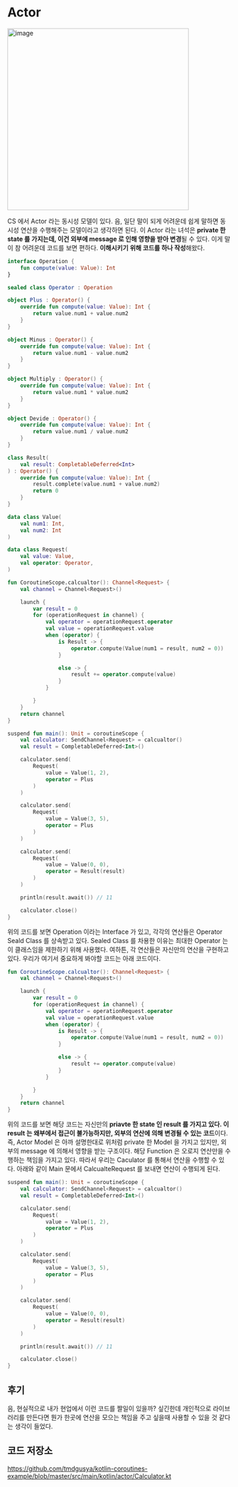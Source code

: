 # Actor

<img width="408" alt="image" src="https://user-images.githubusercontent.com/57784077/179218185-294d4a9f-6dca-457e-abf9-a3f0116a4e52.png">

CS 에서 Actor 라는 동시성 모델이 있다. 음, 일단 말이 되게 어려운데 쉽게 말하면 동시성 연산을 수행해주는 모델이라고 생각하면 된다. 
이 Actor 라는 녀석은 **private 한 state 를 가지는데, 이건 외부에 message 로 인해 영향을 받아 변경**될 수 있다. 이게 말이 참 어려운데 코드를 보면 편하다. **이해시키기 위해 코드를 하나 작성**해왔다.

```kotlin
interface Operation {
    fun compute(value: Value): Int
}

sealed class Operator : Operation

object Plus : Operator() {
    override fun compute(value: Value): Int {
        return value.num1 + value.num2
    }
}

object Minus : Operator() {
    override fun compute(value: Value): Int {
        return value.num1 - value.num2
    }
}

object Multiply : Operator() {
    override fun compute(value: Value): Int {
        return value.num1 * value.num2
    }
}

object Devide : Operator() {
    override fun compute(value: Value): Int {
        return value.num1 / value.num2
    }
}

class Result(
    val result: CompletableDeferred<Int>
) : Operator() {
    override fun compute(value: Value): Int {
        result.complete(value.num1 + value.num2)
        return 0
    }
}

data class Value(
    val num1: Int,
    val num2: Int
)

data class Request(
    val value: Value,
    val operator: Operator,
)

fun CoroutineScope.calcualtor(): Channel<Request> {
    val channel = Channel<Request>()

    launch {
        var result = 0
        for (operationRequest in channel) {
            val operator = operationRequest.operator
            val value = operationRequest.value
            when (operator) {
                is Result -> {
                    operator.compute(Value(num1 = result, num2 = 0))
                }

                else -> {
                    result += operator.compute(value)
                }
            }

        }
    }
    return channel
}

suspend fun main(): Unit = coroutineScope {
    val calculator: SendChannel<Request> = calcualtor()
    val result = CompletableDeferred<Int>()

    calculator.send(
        Request(
            value = Value(1, 2),
            operator = Plus
        )
    )

    calculator.send(
        Request(
            value = Value(3, 5),
            operator = Plus
        )
    )

    calculator.send(
        Request(
            value = Value(0, 0),
            operator = Result(result)
        )
    )

    println(result.await()) // 11

    calculator.close()
}
```

위의 코드를 보면 Operation 이라는 Interface 가 있고, 각각의 연산들은 Operator Seald Class 를 상속받고 있다. 
Sealed Class 를 차용한 이유는 최대한 Operator 는 이 클래스임을 제한하기 위해 사용했다. 여하튼, 각 연산들은 자신만의 연산을 구현하고 있다.
우리가 여기서 중요하게 봐야할 코드는 아래 코드이다.

```kotlin
fun CoroutineScope.calcualtor(): Channel<Request> {
    val channel = Channel<Request>()

    launch {
        var result = 0
        for (operationRequest in channel) {
            val operator = operationRequest.operator
            val value = operationRequest.value
            when (operator) {
                is Result -> {
                    operator.compute(Value(num1 = result, num2 = 0))
                }

                else -> {
                    result += operator.compute(value)
                }
            }

        }
    }
    return channel
}
```

위의 코드를 보면 해당 코드는 자신만의 **priavte 한 state 인 result 를 가지고 있다. 이 result 는 왜부에서 접근이 불가능하지만, 외부의 연산에 의해 변경될 수 있는 코드**이다. 
즉, Actor Model 은 아까 설명한대로 위처럼 private 한 Model 을 가지고 있지만, 외부의 message 에 의해서 영향을 받는 구조이다. 해당 Function 은 오로지 연산만을 수행하는 책임을 가지고 있다.
따라서 우리는 Caculator 를 통해서 연산을 수행할 수 있다. 아래와 같이 Main 문에서 CalcualteRequest 를 보내면 연산이 수행되게 된다.

```kotlin
suspend fun main(): Unit = coroutineScope {
    val calculator: SendChannel<Request> = calcualtor()
    val result = CompletableDeferred<Int>()

    calculator.send(
        Request(
            value = Value(1, 2),
            operator = Plus
        )
    )

    calculator.send(
        Request(
            value = Value(3, 5),
            operator = Plus
        )
    )

    calculator.send(
        Request(
            value = Value(0, 0),
            operator = Result(result)
        )
    )

    println(result.await()) // 11

    calculator.close()
}
```

## 후기

음, 현실적으로 내가 현업에서 이런 코드를 짤일이 있을까? 싶긴한데 개인적으로 라이브러리를 만든다면 뭔가 한곳에 연산을 모으는 책임을 주고 싶을때 사용할 수 있을 것 같다는 생각이 들었다.

## 코드 저장소

https://github.com/tmdgusya/kotlin-coroutines-example/blob/master/src/main/kotlin/actor/Calculator.kt